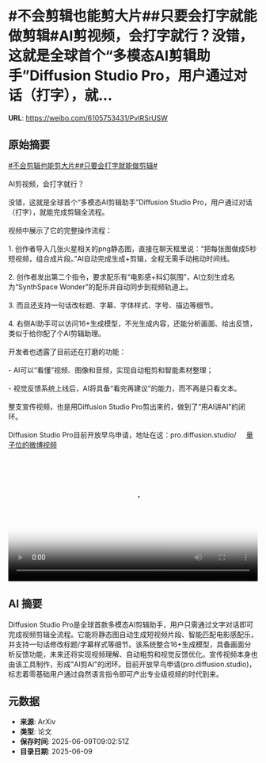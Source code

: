 # #不会剪辑也能剪大片##只要会打字就能做剪辑#AI剪视频，会打字就行？没错，这就是全球首个“多模态AI剪辑助手”Diffusion Studio Pro，用户通过对话（打字），就...

**URL**: https://weibo.com/6105753431/PvIRSrUSW

## 原始摘要

<a href="https://m.weibo.cn/search?containerid=231522type%3D1%26t%3D10%26q%3D%23%E4%B8%8D%E4%BC%9A%E5%89%AA%E8%BE%91%E4%B9%9F%E8%83%BD%E5%89%AA%E5%A4%A7%E7%89%87%23&amp;extparam=%23%E4%B8%8D%E4%BC%9A%E5%89%AA%E8%BE%91%E4%B9%9F%E8%83%BD%E5%89%AA%E5%A4%A7%E7%89%87%23" data-hide=""><span class="surl-text">#不会剪辑也能剪大片#</span></a><a href="https://m.weibo.cn/search?containerid=231522type%3D1%26t%3D10%26q%3D%23%E5%8F%AA%E8%A6%81%E4%BC%9A%E6%89%93%E5%AD%97%E5%B0%B1%E8%83%BD%E5%81%9A%E5%89%AA%E8%BE%91%23&amp;extparam=%23%E5%8F%AA%E8%A6%81%E4%BC%9A%E6%89%93%E5%AD%97%E5%B0%B1%E8%83%BD%E5%81%9A%E5%89%AA%E8%BE%91%23" data-hide=""><span class="surl-text">#只要会打字就能做剪辑#</span></a><br><br>AI剪视频，会打字就行？<br><br>没错，这就是全球首个“多模态AI剪辑助手”Diffusion Studio Pro，用户通过对话（打字），就能完成剪辑全流程。<br><br>视频中展示了它的完整操作流程：<br><br>1. 创作者导入几张火星相关的png静态图，直接在聊天框里说：“把每张图做成5秒短视频，组合成片段。”AI自动完成生成+剪辑，全程无需手动拖动时间线。<br>    <br>2. 创作者发出第二个指令，要求配乐有“电影感+科幻氛围”，AI立刻生成名为“SynthSpace Wonder”的配乐并自动同步到视频轨道上。<br>    <br>3. 而且还支持一句话改标题、字幕、字体样式、字号、描边等细节。<br>    <br>4. 右侧AI助手可以访问16+生成模型，不光生成内容，还能分析画面、给出反馈，类似于给你配了个AI剪辑助理。<br>    <br>开发者也透露了目前还在打磨的功能：<br><br>- AI可以“看懂”视频、图像和音频，实现自动粗剪和智能素材整理；<br>    <br>- 视觉反馈系统上线后，AI将具备“看完再建议”的能力，而不再是只看文本。<br>    <br>整支宣传视频，也是用Diffusion Studio Pro剪出来的，做到了“用AI讲AI”的闭环。<br><br>Diffusion Studio Pro目前开放早鸟申请，地址在这：pro.diffusion.studio/ <a href="https://video.weibo.com/show?fid=1034:5175596775309382" data-hide=""><span class="url-icon"><img style="width: 1rem;height: 1rem" src="https://h5.sinaimg.cn/upload/2015/09/25/3/timeline_card_small_video_default.png" referrerpolicy="no-referrer"></span><span class="surl-text">量子位的微博视频</span></a><br clear="both"><div style="clear: both"></div><video controls="controls" poster="https://tvax1.sinaimg.cn/orj480/006Fd7o3ly1i28zain0cej31hc0u00ur.jpg" style="width: 100%"><source src="https://f.video.weibocdn.com/o0/52ZVhUf4lx08oU5e4Q6k01041200gEJW0E010.mp4?label=mp4_720p&amp;template=1280x720.25.0&amp;ori=0&amp;ps=1CwnkDw1GXwCQx&amp;Expires=1749463272&amp;ssig=auobZIi345&amp;KID=unistore,video"><source src="https://f.video.weibocdn.com/o0/WfhTGqVQlx08oU5dBNM4010412008zin0E010.mp4?label=mp4_hd&amp;template=852x480.25.0&amp;ori=0&amp;ps=1CwnkDw1GXwCQx&amp;Expires=1749463272&amp;ssig=R2fAaOl5pl&amp;KID=unistore,video"><source src="https://f.video.weibocdn.com/o0/NonevygElx08oU5dGqBy010412005jpn0E010.mp4?label=mp4_ld&amp;template=640x360.25.0&amp;ori=0&amp;ps=1CwnkDw1GXwCQx&amp;Expires=1749463272&amp;ssig=P0YXkckLZw&amp;KID=unistore,video"><p>视频无法显示，请前往<a href="https://video.weibo.com/show?fid=1034%3A5175596775309382" target="_blank" rel="noopener noreferrer">微博视频</a>观看。</p></video>

## AI 摘要

Diffusion Studio Pro是全球首款多模态AI剪辑助手，用户只需通过文字对话即可完成视频剪辑全流程。它能将静态图自动生成短视频片段、智能匹配电影感配乐，并支持一句话修改标题/字幕样式等细节。该系统整合16+生成模型，具备画面分析反馈功能，未来还将实现视频理解、自动粗剪和视觉反馈优化。宣传视频本身也由该工具制作，形成"AI剪AI"的闭环。目前开放早鸟申请(pro.diffusion.studio)，标志着零基础用户通过自然语言指令即可产出专业级视频的时代到来。

## 元数据

- **来源**: ArXiv
- **类型**: 论文
- **保存时间**: 2025-06-09T09:02:51Z
- **目录日期**: 2025-06-09
